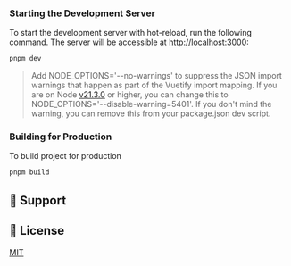 

### Starting the Development Server
To start the development server with hot-reload, run the following command. The server will be accessible at [http://localhost:3000](http://localhost:3000):
```bash
pnpm dev
```

> Add NODE_OPTIONS='--no-warnings' to suppress the JSON import warnings that happen as part of the Vuetify import mapping. If you are on Node [v21.3.0](https://nodejs.org/en/blog/release/v21.3.0) or higher, you can change this to NODE_OPTIONS='--disable-warning=5401'. If you don't mind the warning, you can remove this from your package.json dev script.

### Building for Production
To build project for production
```bash
pnpm build
```

## 💪 Support

## 📑 License
[MIT](https://github.com/ddenis42/declensions/blob/main/LICENSE)
